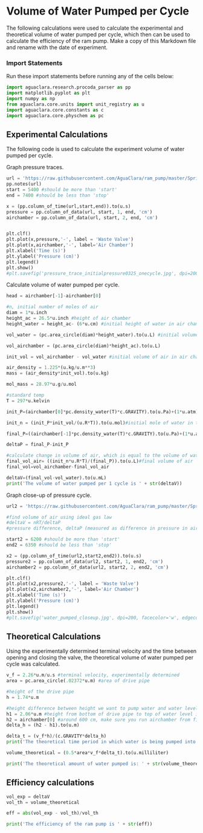 # Volume of Water Pumped per Cycle

The following calculations were used to calculate the experimental and theoretical volume of water pumped per cycle, which then can be used to calculate the efficiency of the ram pump. Make a copy of this Markdown file and rename with the date of experiment.

### Import Statements

Run these import statements before running any of the cells below:

```Python
import aguaclara.research.procoda_parser as pp
import matplotlib.pyplot as plt
import numpy as np
from aguaclara.core.units import unit_registry as u
import aguaclara.core.constants as c
import aguaclara.core.physchem as pc
```

## Experimental Calculations

The following code is used to calculate the experiment volume of water pumped per cycle.

Graph pressure traces.

```Python
url = 'https://raw.githubusercontent.com/AguaClara/ram_pump/master/Spring%202019/4-16-19_shortsensor2.xls'
pp.notes(url)
start = 5400 #should be more than 'start'
end = 7400 #should be less than 'stop'

x = (pp.column_of_time(url,start,end)).to(u.s)
pressure = pp.column_of_data(url, start, 1, end, 'cm')
airchamber = pp.column_of_data(url, start, 2, end, 'cm')


plt.clf()
plt.plot(x,pressure,'-', label = 'Waste Valve')
plt.plot(x,airchamber,'-', label='Air Chamber')
plt.xlabel('Time (s)')
plt.ylabel('Pressure (cm)')
plt.legend()
plt.show()
#plt.savefig('pressure_trace_initialpressure0325_onecycle.jpg', dpi=200, facecolor='w', edgecolor='w',orientation='portrait', papertype=None, format=None,transparent=False, bbox_inches=None, pad_inches=0.1,frameon=None, metadata=None)

```

Calculate volume of water pumped per cycle.

```python
head = airchamber[-1]-airchamber[0]

#n, initial number of moles of air
diam = 1*u.inch
height_ac = 26.5*u.inch #height of air chamber
height_water = height_ac- (6*u.cm) #initial height of water in air chamber

vol_water = (pc.area_circle(diam)*height_water).to(u.L) #initial volume of water in air chamber

vol_airchamber = (pc.area_circle(diam)*height_ac).to(u.L)

init_vol = vol_airchamber - vol_water #initial volume of air in air chamber

air_density = 1.225*(u.kg/u.m**3)
mass = (air_density*init_vol).to(u.kg)

mol_mass = 28.97*u.g/u.mol

#standard temp
T = 297*u.kelvin

init_P=(airchamber[0]*pc.density_water(T)*c.GRAVITY).to(u.Pa)+(1*u.atm)

init_n = (init_P*init_vol/(u.R*T)).to(u.mol)#initial mole of water in the air chamber

final_P=((airchamber[-1]*pc.density_water(T)*c.GRAVITY).to(u.Pa)+(1*u.atm)).to(u.Pa)

deltaP = final_P-init_P

#calculate change in volume of air, which is equal to the volume of water pumped
final_vol_air= ((init_n*u.R*T)/(final_P)).to(u.L)#final volume of air
final_vol=vol_airchamber-final_vol_air

deltaV=(final_vol-vol_water).to(u.mL)
print('The volume of water pumped per 1 cycle is ' + str(deltaV))
```

Graph close-up of pressure cycle.

```python
url2 = 'https://raw.githubusercontent.com/AguaClara/ram_pump/master/Spring%202019/4-16-19_shortsensor2.xls'

#find volume of air using ideal gas law
#deltaV = nRT/deltaP
#pressure difference, deltaP (measured as difference in pressure in air chamber)

start2 = 6200 #should be more than 'start'
end2 = 6350 #should be less than 'stop'

x2 = (pp.column_of_time(url2,start2,end2)).to(u.s)
pressure2 = pp.column_of_data(url2, start2, 1, end2, 'cm')
airchamber2 = pp.column_of_data(url2, start2, 2, end2, 'cm')

plt.clf()
plt.plot(x2,pressure2,'-', label = 'Waste Valve')
plt.plot(x2,airchamber2,'-', label='Air Chamber')
plt.xlabel('Time (s)')
plt.ylabel('Pressure (cm)')
plt.legend()
plt.show()
#plt.savefig('water_pumped_closeup.jpg', dpi=200, facecolor='w', edgecolor='w',orientation='portrait', papertype=None, format=None,transparent=False, bbox_inches=None, pad_inches=0.1,frameon=None, metadata=None)


```

## Theoretical Calculations
Using the experimentally determined terminal velocity and the time between opening and closing the valve, the theoretical volume of water pumped per cycle was calculated.

```Python
v_f = 2.26*u.m/u.s #terminal velocity, experimentally determined
area = pc.area_circle(.02372*u.m) #area of drive pipe

#height of the drive pipe
h = 1.74*u.m

#height difference between height we want to pump water and water level of head tank
h1 = 2.06*u.m #height from bottom of drive pipe to top of water level in head tank
h2 = airchamber[0] #around 600 cm, make sure you run airchamber from first cell
delta_h = (h2 - h1).to(u.m)

delta_t = (v_f*h)/(c.GRAVITY*delta_h)
print('The theoretical time period in which water is being pumped into the air chamber is ' + str(delta_t))

volume_theoretical = (0.5*area*v_f*delta_t).to(u.milliliter)

print('The theoretical amount of water pumped is: ' + str(volume_theoretical))

```

## Efficiency calculations

```python
vol_exp = deltaV
vol_th = volume_theoretical

eff = abs(vol_exp - vol_th)/vol_th

print('The efficiency of the ram pump is ' + str(eff))

```
